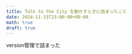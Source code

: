 ```yaml
---
title: Talk to the City を動かすときに詰まったこと
date: 2024-11-15T23:00:00+09:00
math: true
draft: true
---
```


version管理で詰まった